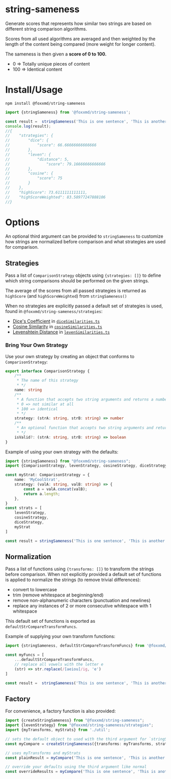 # string-sameness

Generate scores that represents how similar two strings are based on different string comparison algorithms.

Scores from all used algorithms are averaged and then weighted by the length of the content being compared (more weight for longer content).

The sameness is then given a **score of 0 to 100.**

* 0 => Totally unique pieces of content
* 100 => Identical content

# Install/Usage

```
npm install @foxxmd/string-sameness
```

```js
import {stringSameness} from '@foxxmd/string-sameness';

const result =  stringSameness('This is one sentence', 'This is another sentence');
console.log(result);
//{
//    "strategies": {
//        "dice": {
//            "score": 66.66666666666666
//        },
//        "leven": {
//            "distance": 5,
//                "score": 79.16666666666666
//        },
//        "cosine": {
//            "score": 75
//        }
//    },
//    "highScore": 73.6111111111111,
//    "highScoreWeighted": 83.58977247888106
//}
```

# Options

An optional third argument can be provided to `stringSameness` to customize how strings are normalized before comparison and what strategies are used for comparison.

## Strategies

Pass a list of `ComparisonStrategy` objects using `{strategies: []}` to define which string comparisons should be performed on the given strings.

The average of the scores from all passed strategies is returned as `highScore` (and `highScoreWeighted`) from `stringSameness()`

When no strategies are explicitly passed a default set of strategies is used, found in `@foxxmd/string-sameness/strategies`:

* [Dice's Coefficient](https://en.wikipedia.org/wiki/S%C3%B8rensen%E2%80%93Dice_coefficient) in [`diceSimilarities.ts`](/src/matchingStrategies/diceSimilarity.ts)
* [Cosine Similarity](https://en.wikipedia.org/wiki/Cosine_similarity) in [`cosineSimilarities.ts`](/src/matchingStrategies/cosineSimilarity.ts)
* [Levenshtein Distance](https://en.wikipedia.org/wiki/Levenshtein_distance) in [`levenSimilarities.ts`](/src/matchingStrategies/levenSimilarity.ts)

### Bring Your Own Strategy

Use your own strategy by creating an object that conforms to `ComparisonStrategy`:

```ts
export interface ComparisonStrategy {
    /**
     * The name of this strategy
     * */
    name: string
    /**
     * A function that accepts two string arguments and returns a number between 0 and 100 signifying how closely similar the strings are:
     * 0 => not similar at all
     * 100 => identical
     * */
    strategy: (strA: string, strB: string) => number
    /**
     * An optional function that accepts two string arguments and returns whether this strategy should be used
     * */
    isValid?: (strA: string, strB: string) => boolean
}
```

Example of using your own strategy with the defaults:

```ts
import {stringSameness} from "@foxxmd/string-sameness";
import {ComparisonStrategy, levenStrategy, cosineStrategy, diceStrategy} from "@foxxmd/string-sameness/strategies";

const myStrat: ComparisonStrategy = {
    name: 'MyCoolStrat',
    strategy: (valA: string, valB: string) => {
        const a = valA.concat(valB);
        return a.length;
    },
}
const strats = [
    levenStrategy,
    cosineStrategy,
    diceStrategy,
    myStrat
]

const result = stringSameness('This is one sentence', 'This is another sentence', {strategies: strats});
```

## Normalization

Pass a list of functions using `{transforms: []}` to transform the strings before comparison. When not explicitly provided a default set of functions is applied to normalize the strings (to remove trivial differences):

* convert to lowercase
* trim (remove whitespace at beginning/end)
* remove non-alphanumeric characters (punctuation and newlines)
* replace any instances of 2 or more consecutive whitespace with 1 whitespace

This default set of functions is exported as `defaultStrCompareTransformFuncs`.

Example of supplying your own transform functions:

```js
import {stringSameness, defaultStrCompareTransformFuncs} from '@foxxmd/string-sameness';

const myFuncs = [
    ...defaultStrCompareTransformFuncs,
    // replace all vowels with the letter e
    (str) => str.replace(/[aeiou]/ig, 'e')
]

const result =  stringSameness('This is one sentence', 'This is another sentence', {transforms: myFuncs});
```

## Factory

For convenience, a factory function is also provided:

```ts
import {createStringSameness} from "@foxxmd/string-sameness";
import {levenStrategy} from "@foxxmd/string-sameness/strategies";
import {myTransforms, myStrats} from './util';

// sets the default object to used with the third argument for `stringSameness`
const myCompare = createStringSameness({transforms: myTransforms, strategies: myStrats});

// uses myTransforms and myStrats
const plainResult = myCompare('This is one sentence', 'This is another sentence');

// override your defaults using the third argument like normal
const overrideResults = myCompare('This is one sentence', 'This is another sentence', {strategies: [levenStrategy]});
```
